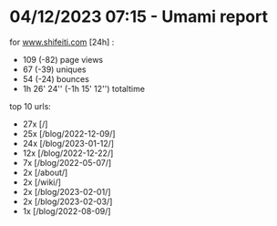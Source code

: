 # 04/12/2023 07:15 - Umami report
for www.shifeiti.com [24h] :

 - 109 (-82) page views
 - 67 (-39) uniques
 - 54 (-24) bounces
 - 1h 26' 24'' (-1h 15' 12'') totaltime


top 10 urls:
 - 27x [/]
 - 25x [/blog/2022-12-09/]
 - 24x [/blog/2023-01-12/]
 - 12x [/blog/2022-12-22/]
 - 7x [/blog/2022-05-07/]
 - 2x [/about/]
 - 2x [/wiki/]
 - 2x [/blog/2023-02-01/]
 - 2x [/blog/2023-02-03/]
 - 1x [/blog/2022-08-09/]


